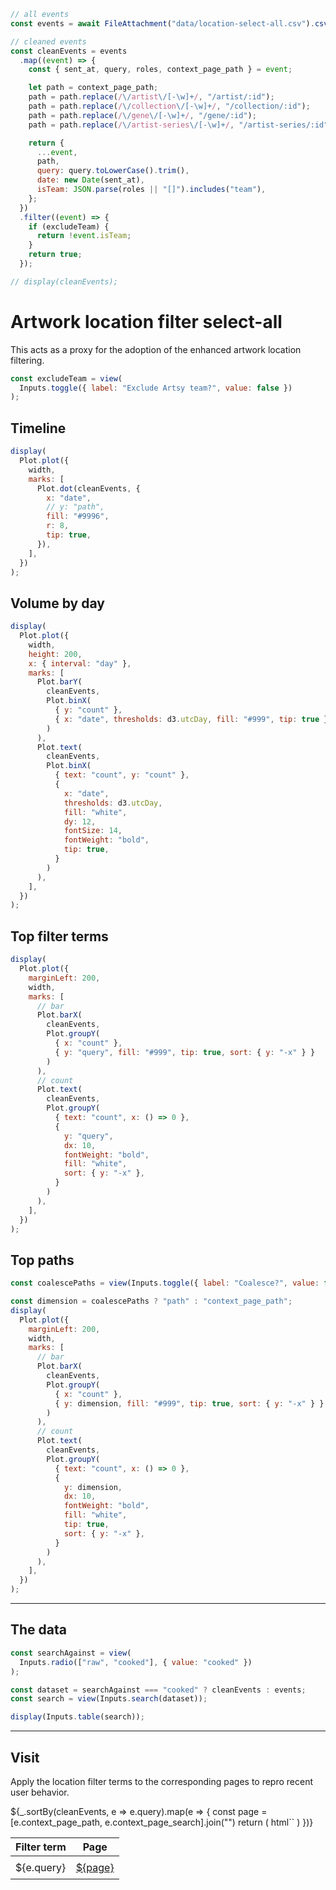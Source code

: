 ```js
// all events
const events = await FileAttachment("data/location-select-all.csv").csv();

// cleaned events
const cleanEvents = events
  .map((event) => {
    const { sent_at, query, roles, context_page_path } = event;

    let path = context_page_path;
    path = path.replace(/\/artist\/[-\w]+/, "/artist/:id");
    path = path.replace(/\/collection\/[-\w]+/, "/collection/:id");
    path = path.replace(/\/gene\/[-\w]+/, "/gene/:id");
    path = path.replace(/\/artist-series\/[-\w]+/, "/artist-series/:id");

    return {
      ...event,
      path,
      query: query.toLowerCase().trim(),
      date: new Date(sent_at),
      isTeam: JSON.parse(roles || "[]").includes("team"),
    };
  })
  .filter((event) => {
    if (excludeTeam) {
      return !event.isTeam;
    }
    return true;
  });
```

```js
// display(cleanEvents);
```

# Artwork location filter select-all

This acts as a proxy for the adoption of the enhanced artwork location filtering.

```js
const excludeTeam = view(
  Inputs.toggle({ label: "Exclude Artsy team?", value: false })
);
```

## Timeline

```js
display(
  Plot.plot({
    width,
    marks: [
      Plot.dot(cleanEvents, {
        x: "date",
        // y: "path",
        fill: "#9996",
        r: 8,
        tip: true,
      }),
    ],
  })
);
```

## Volume by day

```js
display(
  Plot.plot({
    width,
    height: 200,
    x: { interval: "day" },
    marks: [
      Plot.barY(
        cleanEvents,
        Plot.binX(
          { y: "count" },
          { x: "date", thresholds: d3.utcDay, fill: "#999", tip: true }
        )
      ),
      Plot.text(
        cleanEvents,
        Plot.binX(
          { text: "count", y: "count" },
          {
            x: "date",
            thresholds: d3.utcDay,
            fill: "white",
            dy: 12,
            fontSize: 14,
            fontWeight: "bold",
            tip: true,
          }
        )
      ),
    ],
  })
);
```

## Top filter terms

```js
display(
  Plot.plot({
    marginLeft: 200,
    width,
    marks: [
      // bar
      Plot.barX(
        cleanEvents,
        Plot.groupY(
          { x: "count" },
          { y: "query", fill: "#999", tip: true, sort: { y: "-x" } }
        )
      ),
      // count
      Plot.text(
        cleanEvents,
        Plot.groupY(
          { text: "count", x: () => 0 },
          {
            y: "query",
            dx: 10,
            fontWeight: "bold",
            fill: "white",
            sort: { y: "-x" },
          }
        )
      ),
    ],
  })
);
```

## Top paths

```js
const coalescePaths = view(Inputs.toggle({ label: "Coalesce?", value: false }));
```

```js
const dimension = coalescePaths ? "path" : "context_page_path";
display(
  Plot.plot({
    marginLeft: 200,
    width,
    marks: [
      // bar
      Plot.barX(
        cleanEvents,
        Plot.groupY(
          { x: "count" },
          { y: dimension, fill: "#999", tip: true, sort: { y: "-x" } }
        )
      ),
      // count
      Plot.text(
        cleanEvents,
        Plot.groupY(
          { text: "count", x: () => 0 },
          {
            y: dimension,
            dx: 10,
            fontWeight: "bold",
            fill: "white",
            tip: true,
            sort: { y: "-x" },
          }
        )
      ),
    ],
  })
);
```

---

## The data

```js
const searchAgainst = view(
  Inputs.radio(["raw", "cooked"], { value: "cooked" })
);
```

```js
const dataset = searchAgainst === "cooked" ? cleanEvents : events;
const search = view(Inputs.search(dataset));
```

```js
display(Inputs.table(search));
```

---

## Visit

Apply the location filter terms to the corresponding pages to repro recent user behavior.

<table class="visit">
  <thead>
    <tr>
      <th class="term">Filter&nbsp;term</th>
      <th class="page">Page</th>
    </tr>
  </thead>
  <tbody>
    ${_.sortBy(cleanEvents, e => e.query).map(e => {
      const page = [e.context_page_path, e.context_page_search].join("")
      return (
        html`<tr>
          <td class="term">${e.query}</td>
          <td class="page"><a href="https://www.artsy.net${page}" target="artsy">${page}</a></td>
        </tr>`
      )
    })}
  </tbody>
</table>

<style>
table.visit {
  /* make this important */
  max-width: 100% ;
}
table.visit td {
  padding: 0.5em 0.5em;
}
table.visit td.term {
  text-wrap: nowrap;
}
</style>
